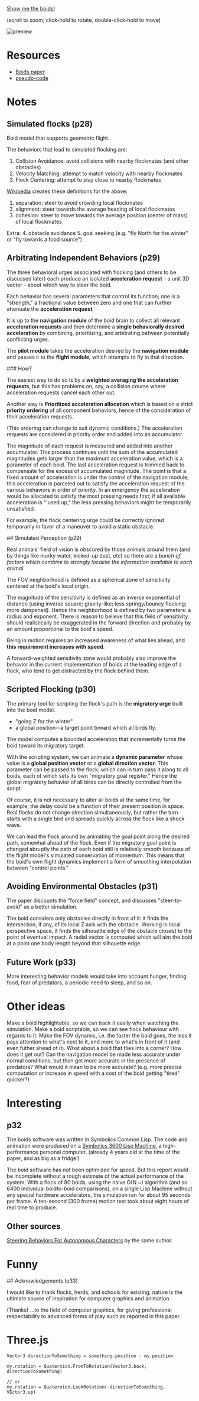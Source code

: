 [Show me the boids!](https://juanuys.com/boids/)

(scroll to zoom; click-hold to rotate, double-click-hold to move)

![preview](https://repository-images.githubusercontent.com/210620137/86145c80-dee1-11e9-8f21-289b8f145371)


# Resources

- [Boids paper](./research/10.1.1.103.7187.pdf)
- [pseudo-code](http://www.vergenet.net/~conrad/boids/pseudocode.html)

# Notes

## Simulated flocks (p28)

Boid model that supports geometric flight.

The behaviors that lead to simulated flocking are:

1. Collision Avoidance: avoid collisions with nearby flockmates (and other obstacles)
2. Velocity Matching: attempt to match velocity with nearby flockmates
3. Flock Centering: attempt to stay close to nearby flockmates

[Wikipedia](https://en.wikipedia.org/wiki/Boids) creates these definitions for the above:

1. separation: steer to avoid crowding local flockmates
2. alignment: steer towards the average heading of local flockmates
3. cohesion: steer to move towards the average position (center of mass) of local flockmates

Extra:
4. obstacle avoidance
5. goal seeking (e.g. "fly North for the winter" or "fly towards a food source")

## Arbitrating Independent Behaviors (p29)

The three behavioral urges associated with flocking (and others to be discussed later) each produce an isolated **acceleration request** - a unit 3D vector - about which way to steer the boid.

Each behavior has several parameters that control its function; one is a "strength," a fractional value between zero and one that can further attenuate the **acceleration request**.

It is up to the **navigation module** of the boid brain to collect all relevant **acceleration requests** and then determine a **single behaviorally desired acceleration** by combining, prioritizing, and arbitrating between potentially conflicting urges.

The **pilot module** takes the acceleration desired by the **navigation module** and passes it to the **flight module**, which attempts to fly in that direction.

### How?

The easiest way to do so is by a **weighted averaging the acceleration requests**, but this has problems on, say, a collision course where acceleration requests cancel each other out.

Another way is **Prioritized acceleration allocation** which is based on a strict **priority ordering** of all component behaviors, hence of the consideration of their acceleration requests.

(This ordering can change to suit dynamic conditions.) The acceleration requests are considered in priority order and added into an accumulator.

The magnitude of each request is measured and added into another accumulator.
This process continues until the sum of the accumulated magnitudes gets larger than the maximum acceleration value, which is a parameter of each boid.
The last acceleration request is trimmed back to compensate for the excess of accumulated magnitude.
The point is that a fixed amount of acceleration is under the control of the navigation module; this acceleration is parceled out to satisfy the acceleration request of the various behaviors in order of priority.
In an emergency the acceleration would be allocated to satisfy the most pressing needs first; if all available acceleration is "'used up," the less pressing behaviors might be temporarily unsatisfied.

For example, the flock centering urge could be correctly ignored temporarily in favor of a maneuver to avoid a static obstacle.

## Simulated Perception (p29)

Real animals' field of vision is obscured by those animals around them (and by things like murky water, kicked-up dust, etc) so there are a *bunch of factors which combine to strongly localise the information available to each animal*.

The FOV neighborhood is defined as a spherical zone of sensitivity centered at the boid's local origin.

The magnitude of the sensitivity is defined as an inverse exponential of distance (using inverse square; gravity-like; less springy/bouncy flocking; more dampened).
Hence the neighborhood is defined by two parameters: a radius and exponent.
There is reason to believe that this field of sensitivity should realistically be exaggerated in the forward direction and probably by an amount proportional to the boid's speed.

Being in motion requires an increased awareness of what lies ahead, and **this requirement increases with speed**.

A forward-weighted sensitivity zone would probably also improve the behavior in the current implementation of boids at the leading edge of a flock, who tend to get distracted by the flock behind them.

## Scripted Flocking (p30)

The primary tool for scripting the flock's path is the **migratory urge** built into the boid model.

* "going Z for the winter"
* a global position--a target point toward which all birds fly.

The model computes a bounded acceleration that incrementally turns the boid toward its migratory target.

With the scripting system, we can animate a **dynamic parameter** whose value is a **global position vector** or a **global direction vector**.
This parameter can be passed to the flock, which can in turn pass it along to all boids, each of which sets its own "migratory goal register."
Hence the global migratory behavior of all birds can be directly controlled from the script.

Of course, it is not necessary to alter all boids at the same time, for example, the delay could be a function of their present position in space.
Real flocks do not change direction simultaneously, but rather the turn starts with a single bird and spreads quickly across the flock like a shock wave.

We can lead the flock around by animating the goal point along the desired path, somewhat ahead of the flock.
Even if the migratory goal point is changed abruptly the path of each boid still is relatively smooth because of the flight model's simulated conservation of momentum.
This means that the boid's own flight dynamics implement a form of smoothing interpolation between "control points."

## Avoiding Environmental Obstacles (p31)

The paper discounts the "force field" concept, and discusses "steer-to-avoid" as a better simulation.

The boid considers only obstacles directly in front of it: it finds the intersection, if any, of its local Z axis with the obstacle.
Working in local perspective space, it finds the silhouette edge of the obstacle closest to the point of eventual impact.
A radial vector is computed which will aim the boid at a point one body length beyond that silhouette edge.

## Future Work (p33)

More interesting behavior models would take into account hunger, finding food, fear of predators, a periodic need to sleep, and so on.

# Other ideas

Make a boid highlightable, so we can track it easily when watching the simulation.
Make a boid scriptable, so we can see flock behaviour with regards to it.
Make the FOV dynamic, i.e. the faster the boid goes, the less it pays attention to what's next to it, and more to what's in front of it (and even futher ahead of it).
What about a boid that flies into a corner? How does it get out?
Can the navigation model be made less accurate under normal conditions, but then get more accurate in the presence of predators? What would it mean to be more accurate? (e.g. more precise computation or increase in speed with a cost of the boid getting "tired" quicker?)


# Interesting

## p32

The boids software was written in Symbolics Common Lisp.
The code and animation were produced on a [Symbolics 3600 Lisp Machine](https://en.wikipedia.org/wiki/Symbolics#The_3600_series), a high-performance personal computer. (already 4 years old at the time of the paper, and as big as a fridge!)

The boid software has not been optimized for speed.
But this report would be incomplete without a rough estimate of the actual performance of the system.
With a flock of 80 boids, using the naive O(N ~) algorithm (and so 6400 individual boidto-boid comparisons), on a single Lisp Machine without any special hardware accelerators, the simulation ran for about 95 seconds per frame.
A ten-second (300 frame) motion test took about eight hours of real time to produce.

## Other sources

[Steering Behaviors For Autonomous Characters](http://www.red3d.com/cwr/steer/) by the same author.

# Funny

## Acknowledgements (p33)

I would like to thank flocks, herds, and schools for existing; nature is the ultimate source of inspiration for computer graphics and animation.

(Thanks) ...to the field of computer graphics, for giving professional
respectability to advanced forms of play such as reported in
this paper.

# Three.js

```
Vector3 directionToSomething = something.position - my.position

my.rotation = Quaternion.FromToRotation(Vector3.back, directionToSomething)

// or
my.rotation = Quaternion.LookRotation(-directionToSomething, VEctor3.up)
```
